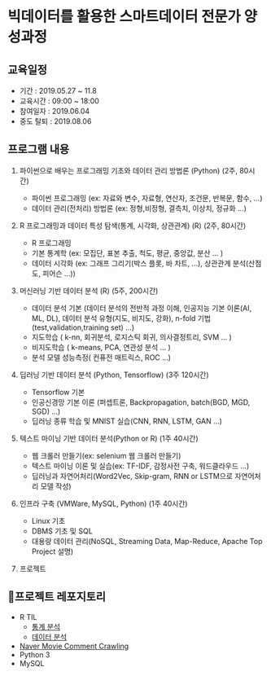 # 빅데이터를 활용한 스마트데이터 전문가 양성과정

## 교육일정

- 기간 : 2019.05.27 ~ 11.8
- 교육시간 : 09:00 ~ 18:00
- 참여일자 : 2019.06.04
- 중도 탈퇴 : 2019.08.06 

## 프로그램 내용

1. 파이썬으로 배우는 프로그래밍 기초와 데이터 관리 방법론 (Python) (2주, 80시간)
    * 파이썬 프로그래밍 (ex: 자료와 변수, 자료형, 연산자, 조건문, 반복문, 함수, ...)
    * 데이터 관리(전처리) 방법론 (ex: 정형,비정형, 결측치, 이상치, 정규화 ...)

2. R 프로그래밍과 데이터 특성 탐색(통계, 시각화, 상관관계) (R) (2주, 80시간)
    * R 프로그래밍
    * 기본 통계학 (ex: 모집단, 표본 추출, 척도, 평균, 중앙값, 분산 ... )
    * 데이터 시각화 (ex: 그래프 그리기(박스 플롯, 바 차트, ...), 상관관계 분석(산점도, 피어슨 ...))

3. 머신러닝 기반 데이터 분석 (R) (5주, 200시간)
    * 데이터 분석 기본 (데이터 분석의 전반적 과정 이해, 인공지능 기본 이론(AI, ML, DL), 데이터 분석 유형(지도, 비지도, 강화), n-fold 기법(test,validation,training set) ...)
    * 지도학습 ( k-nn, 회귀분석, 로지스틱 회귀, 의사결정트리, SVM ... )
    * 비지도학습 ( k-means, PCA, 연관성 분석 ... )
    * 분석 모델 성능측정( 컨퓨전 매트릭스, ROC ...)

4. 딥러닝 기반 데이터 분석 (Python, Tensorflow) (3주 120시간)
    * Tensorflow 기본
    * 인공신경망 기본 이론 (퍼셉트론, Backpropagation, batch(BGD, MGD, SGD) ...)
    * 딥러닝 종류 학습 및 MNIST 실습(CNN, RNN, LSTM, GAN ...)

5. 텍스트 마이닝 기반 데이터 분석(Python or R) (1주 40시간)
    * 웹 크롤러 만들기(ex: selenium 웹 크롤러 만들기)
    * 텍스트 마이닝 이론 및 실습(ex: TF-IDF, 감정사전 구축, 워드클라우드 ...)
    * 딥러닝과 자연어처리(Word2Vec, Skip-gram,  RNN or LSTM으로 자연어처리 모델 작성)

6. 인프라 구축 (VMWare, MySQL, Python) (1주 40시간)
    * Linux 기초
    * DBMS 기초 및 SQL
    * 대용량 데이터 관리(NoSQL, Streaming Data, Map-Reduce, Apache Top Project 설명)

7. 프로젝트

## 프로젝트 레포지토리

- R TIL
  - [통계 분석](https://github.com/koremp/r-stat-analysis)
  - [데이터 분석](https://github.com/koremp/r-data-analysis)
- [Naver Movie Comment Crawling](https://github.com/koremp/naver-movie-review-crawl/)
- Python 3
- MySQL
